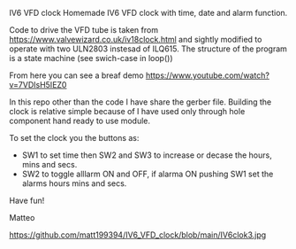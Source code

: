IV6 VFD clock
Homemade IV6 VFD clock with time, date and alarm function.

Code to drive the VFD tube is taken from https://www.valvewizard.co.uk/iv18clock.html and sightly  modified to operate with two ULN2803 instesad of ILQ615.
The structure of the program is a state machine (see swich-case in loop())

From here you can see a breaf demo https://www.youtube.com/watch?v=7VDIsH5IEZ0

In this repo other than the code I have share the gerber file. 
Building the clock is relative simple because of I have used only through hole component hand ready to use module.
 
To set the clock you the buttons as:
  - SW1 to set time then SW2 and SW3 to increase or decase the hours, mins and secs.
  - SW2 to toggle alllarm ON and OFF, if alarma ON pushing SW1 set the alarms hours mins and secs.


Have fun!

Matteo

https://github.com/matt199394/IV6_VFD_clock/blob/main/IV6clok3.jpg

